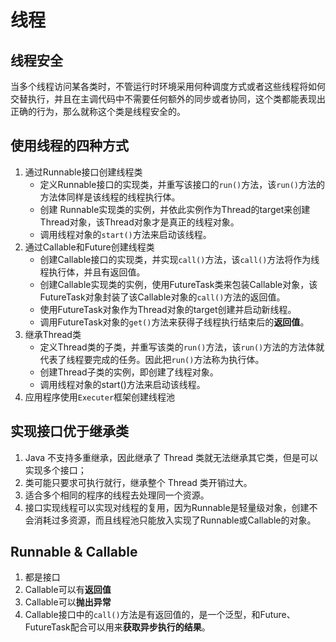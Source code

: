 # 线程

## 线程安全
当多个线程访问某各类时，不管运行时环境采用何种调度方式或者这些线程将如何交替执行，并且在主调代码中不需要任何额外的同步或者协同，这个类都能表现出正确的行为，那么就称这个类是线程安全的。

## 使用线程的四种方式
1. 通过Runnable接口创建线程类
	- 定义Runnable接口的实现类，并重写该接口的`run()`方法，该`run()`方法的方法体同样是该线程的线程执行体。
	- 创建 Runnable实现类的实例，并依此实例作为Thread的target来创建Thread对象，该Thread对象才是真正的线程对象。
	- 调用线程对象的`start()`方法来启动该线程。
2. 通过Callable和Future创建线程类
	- 创建Callable接口的实现类，并实现`call()`方法，该`call()`方法将作为线程执行体，并且有返回值。
	- 创建Callable实现类的实例，使用FutureTask类来包装Callable对象，该FutureTask对象封装了该Callable对象的`call()`方法的返回值。
	- 使用FutureTask对象作为Thread对象的target创建并启动新线程。
	- 调用FutureTask对象的`get()`方法来获得子线程执行结束后的**返回值**。
3. 继承Thread类
	- 定义Thread类的子类，并重写该类的`run()`方法，该`run()`方法的方法体就代表了线程要完成的任务。因此把`run()`方法称为执行体。
	- 创建Thread子类的实例，即创建了线程对象。
	- 调用线程对象的start()方法来启动该线程。
4. 应用程序使用`Executer`框架创建线程池

## 实现接口优于继承类
1. Java 不支持多重继承，因此继承了 Thread 类就无法继承其它类，但是可以实现多个接口； 
2. 类可能只要求可执行就行，继承整个 Thread 类开销过大。
3. 适合多个相同的程序的线程去处理同一个资源。
4. 接口实现线程可以实现对线程的复用，因为Runnable是轻量级对象，创建不会消耗过多资源，而且线程池只能放入实现了Runnable或Callable的对象。

## Runnable & Callable
1. 都是接口
2. Callable可以有**返回值**
3. Callable可以**抛出异常**
4. Callable接口中的`call()`方法是有返回值的，是一个泛型，和Future、FutureTask配合可以用来**获取异步执行的结果**。